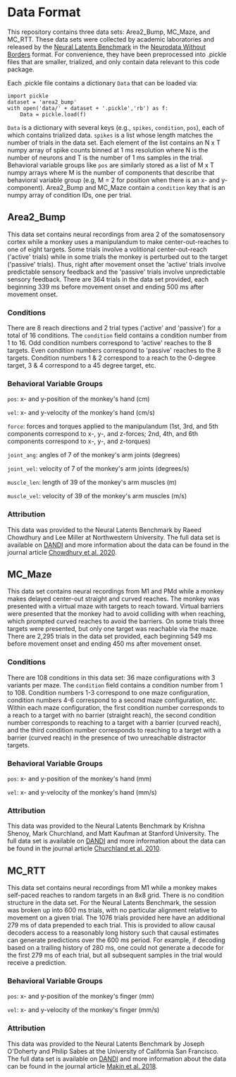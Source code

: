 # Data Format
This repository contains three data sets: Area2_Bump, MC_Maze, and MC_RTT. These data sets were collected by academic laboratories and released by the [Neural Latents Benchmark](https://neurallatents.github.io/) in the [Neurodata Without Borders](https://www.nwb.org/) format. For convenience, they have been preprocessed into .pickle files that are smaller, trialized, and only contain data relevant to this code package.

Each .pickle file contains a dictionary `Data` that can be loaded via:
```
import pickle
dataset = 'area2_bump'
with open('data/' + dataset + '.pickle','rb') as f:
    Data = pickle.load(f)
```

`Data` is a dictionary with several keys (e.g., `spikes`, `condition`, `pos`), each of which contains trialized data. `spikes` is a list whose length matches the number of trials in the data set. Each element of the list contains an N x T numpy array of spike counts binned at 1 ms resolution where N is the number of neurons and T is the number of 1 ms samples in the trial. Behavioral variable groups like `pos` are similarly stored as a list of M x T numpy arrays where M is the number of components that describe that behavioral variable group (e.g, M = 2 for position when there is an x- and y-component). Area2_Bump and MC_Maze contain a `condition` key that is an numpy array of condition IDs, one per trial.

## Area2_Bump
This data set contains neural recordings from area 2 of the somatosensory cortex while a monkey uses a manipulandum to make center-out-reaches to one of eight targets. Some trials involve a volitional center-out-reach ('active' trials) while in some trials the monkey is perturbed out to the target ('passive' trials). Thus, right after movement onset the 'active' trials involve predictable sensory feedback and the 'passive' trials involve unpredictable sensory feedback. There are 364 trials in the data set provided, each beginning 339 ms before movement onset and ending 500 ms after movement onset.

### Conditions
There are 8 reach directions and 2 trial types ('active' and 'passive') for a total of 16 conditions. The `condition` field contains a condition number from 1 to 16. Odd condition numbers correspond to 'active' reaches to the 8 targets. Even condition numbers correspond to 'passive' reaches to the 8 targets. Condition numbers 1 & 2 correspond to a reach to the 0-degree target, 3 & 4 correspond to a 45 degree target, etc.

### Behavioral Variable Groups
`pos`: x- and y-position of the monkey's hand (cm)

`vel`: x- and y-velocity of the monkey's hand (cm/s)

`force`: forces and torques applied to the manipulandum (1st, 3rd, and 5th components correspond to x-, y-, and z-forces; 2nd, 4th, and 6th components correspond to x-, y-, and z-torques)

`joint_ang`: angles of 7 of the monkey's arm joints (degrees)

`joint_vel`: velocity of 7 of the monkey's arm joints (degrees/s)

`muscle_len`: length of 39 of the monkey's arm muscles (m)

`muscle_vel`: velocity of 39 of the monkey's arm muscles (m/s)

### Attribution
This data was provided to the Neural Latents Benchmark by Raeed Chowdhury and Lee Miller at Northwestern University. The full data set is available on [DANDI](https://dandiarchive.org/dandiset/000127) and more information about the data can be found in the journal article [Chowdhury et al. 2020](https://elifesciences.org/articles/48198).

## MC_Maze
This data set contains neural recordings from M1 and PMd while a monkey makes delayed center-out straight and curved reaches. The monkey was presented with a virtual maze with targets to reach toward. Virtual barriers were presented that the monkey had to avoid colliding with when reaching, which prompted curved reaches to avoid the barriers. On some trials three targets were presented, but only one target was reachable via the maze. There are 2,295 trials in the data set provided, each beginning 549 ms before movement onset and ending 450 ms after movement onset.

### Conditions
There are 108 conditions in this data set: 36 maze configurations with 3 variants per maze. The `condition` field contains a condition number from 1 to 108. Condition numbers 1-3 correspond to one maze configuration, condition numbers 4-6 correspond to a second maze configuration, etc. Within each maze configuration, the first condition number corresponds to a reach to a target with no barrier (straight reach), the second condition number corresponds to reaching to a target with a barrier (curved reach), and the third condition number corresponds to reaching to a target with a barrier (curved reach) in the presence of two unreachable distractor targets.

### Behavioral Variable Groups

`pos`: x- and y-position of the monkey's hand (mm)

`vel`: x- and y-velocity of the monkey's hand (mm/s)

### Attribution
This data was provided to the Neural Latents Benchmark by Krishna Shenoy, Mark Churchland, and Matt Kaufman at Stanford University. The full data set is available on [DANDI](https://dandiarchive.org/dandiset/000128) and more information about the data can be found in the journal article [Churchland et al. 2010](https://pubmed.ncbi.nlm.nih.gov/21040842/).

## MC_RTT
This data set contains neural recordings from M1 while a monkey makes self-paced reaches to random targets in an 8x8 grid. There is no condition structure in the data set. For the Neural Latents Benchmark, the session was broken up into 600 ms trials, with no particular alignment relative to movement on a given trial. The 1076 trials provided here have an additional 279 ms of data prepended to each trial. This is provided to allow causal decoders access to a reasonably long history such that causal estimates can generate predictions over the 600 ms period. For example, if decoding based on a trailing history of 280 ms, one could not generate a decode for the first 279 ms of each trial, but all subsequent samples in the trial would receive a prediction. 

### Behavioral Variable Groups

`pos`: x- and y-position of the monkey's finger (mm)

`vel`: x- and y-velocity of the monkey's finger (mm/s)

### Attribution
This data was provided to the Neural Latents Benchmark by Joseph O'Doherty and Philip Sabes at the University of California San Francisco. The full data set is available on [DANDI](https://dandiarchive.org/dandiset/000129) and more information about the data can be found in the journal article [Makin et al. 2018](https://iopscience.iop.org/article/10.1088/1741-2552/aa9e95).
